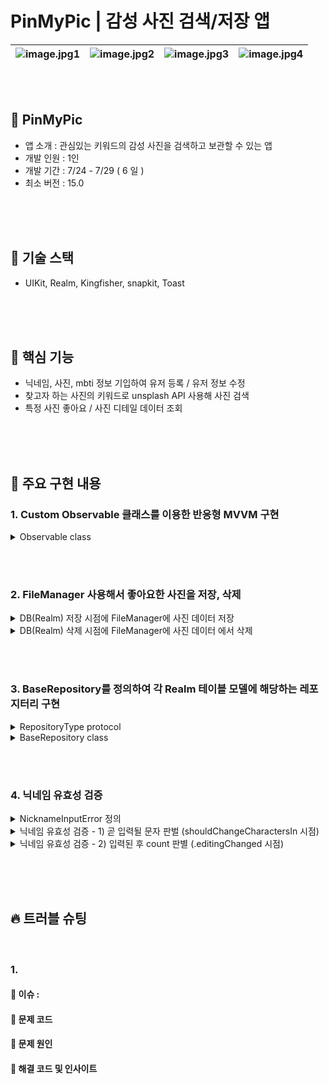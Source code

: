 # PinMyPic | 감성 사진 검색/저장 앱


![image.jpg1](https://github.com/user-attachments/assets/a70c3928-a53a-42d3-9672-d5d88ebba96c) |![image.jpg2](https://github.com/user-attachments/assets/30308a26-375e-4fef-891c-ce9368ad2c7a) |![image.jpg3](https://github.com/user-attachments/assets/32eea4b1-6a4d-422d-b194-c1d7e84a5cf7) |![image.jpg4](https://github.com/user-attachments/assets/f7bfe01a-676d-46ac-a206-f42c6baca6bc)
--- | --- | --- | --- | 



<br/><br/>

## 📸 PinMyPic

- 앱 소개 : 관심있는 키워드의 감성 사진을 검색하고 보관할 수 있는 앱
- 개발 인원 : 1인
- 개발 기간 : 7/24 - 7/29 ( 6 일 )
- 최소 버전 : 15.0


<br/><br/><br/>

## 📎 기술 스택

- UIKit, Realm, Kingfisher, snapkit, Toast



<br/><br/><br/>



## 📝 핵심 기능
- 닉네임, 사진, mbti 정보 기입하여 유저 등록 / 유저 정보 수정
- 찾고자 하는 사진의 키워드로 unsplash API 사용해 사진 검색
- 특정 사진 좋아요 / 사진 디테일 데이터 조회


<br/><br/><br/>



## 💎 주요 구현 내용
### 1. Custom Observable 클래스를 이용한 반응형 MVVM 구현

<details>
  <summary>Observable class</summary>

```swift

final class Observable<T : Any> {
    
    private var closure : ((T)->Void)?
    
    var value : T  {
        didSet {
            closure?(value)
        }
    }
    
    init(_ value: T) {
        self.value = value
    }
    

    func bind(onlyCallWhenValueDidSet : Bool = false, closure : @escaping (T) -> Void ) {
        if !onlyCallWhenValueDidSet{
            closure(value)
        }

        self.closure = closure
    }
}
```

</details>


<br/><br/>


### 2. FileManager 사용해서 좋아요한 사진을 저장, 삭제
<details>
  <summary>DB(Realm) 저장 시점에 FileManager에 사진 데이터 저장</summary>
  

  ```swift
static func saveImageToDocument(image: UIImage?, filename: String) {
    
    guard let documentDirectory = FileManager.default.urls(
        for: .documentDirectory,
        in: .userDomainMask).first else { return }
    
    //이미지를 저장할 경로(파일명) 지정
    let fileURL = documentDirectory.appendingPathComponent("\(filename).jpg")
    
    //이미지 압축
    guard let image ,let data = image.jpegData(compressionQuality: 0.5) else { return }
    
    //이미지 파일 저장
    do {
        try data.write(to: fileURL)
    } catch {
        print("file save error", error)
    }
}
  ```
</details>

<details>
  <summary>DB(Realm) 삭제 시점에 FileManager에 사진 데이터 에서 삭제 </summary>
  

  ```swift

static func removeImageFromDocument(filename: String) {
    guard let documentDirectory = FileManager.default.urls(
        for: .documentDirectory,
        in: .userDomainMask).first else { return }

    let fileURL = documentDirectory.appendingPathComponent("\(filename).jpg")
    
    if FileManager.default.fileExists(atPath: fileURL.path()) {
        
        do {
            try FileManager.default.removeItem(atPath: fileURL.path())
        } catch {
            print("file remove error", error)
        }
        
    } else {
        print("file no exist")
    }
    
}

  ```
</details>


<br/><br/>


### 3. BaseRepository를 정의하여 각 Realm 테이블 모델에 해당하는 레포지터리 구현
<details>
  <summary>RepositoryType protocol</summary>
  
```swift
import RealmSwift

protocol RepositoryType {
    associatedtype Item = Object
    
    var realm : Realm { get }

    func checkFileURL()
    func checkSchemaVersion()
    func createItem(_ data : Item)
    func getAllObjects<M : Object>(tableModel : M.Type) -> Results<M>?
    func removeItem(_ data : Item)
    func editItem<M : Object>(_ data : M.Type, at id : ObjectId ,editKey : String, to editValue : Any)
}
```

</details>

<details>
  <summary>BaseRepository class </summary>
  

  ```swift

class BaseRepository : RepositoryType {
    var realm = try! Realm()
    
    func checkFileURL() {
        print("fileURL -> ", realm.configuration.fileURL)
    }
    
    func checkSchemaVersion() {
        do {
            let version = try schemaVersionAtURL(realm.configuration.fileURL!)
            print("version -> ",version)
        }catch {
            print(error)
        }
    }
    
    func createItem(_ data : Item) {
        do {
            try realm.write{
                realm.add(data)
                print("Realm Create Succeed")
            }
        } catch {
            print(error)
        }
    }
    
    func getAllObjects<M : Object>(tableModel : M.Type) -> Results<M>? {
       
        let value =  realm.objects(M.self)
        return value
    }
    
    func removeItem(_ data : Item) {
        do {
            try realm.write {
                realm.delete(data)
            }
        }catch {
            print(error)
        }
    }
    
    func editItem<M : Object>(_ data : M.Type, at id : ObjectId ,editKey : String, to editValue : Any) {
        do {
            try realm.write{
                realm.create(
                    M.self,
                    value: [
                        "id" : id, //수정할 컬럼
                        editKey : editValue
                    ],
                    update: .modified
                )
            }
        }catch {
            print(error)
        }
        
    }
}


  ```
</details>



<br/><br/>


### 4. 닉네임 유효성 검증

<details>
  <summary>NicknameInputError 정의</summary>

```swift

enum NicknameInputError : Error {
    case specialCharacterInput(character : String)
    case numberInput
    case lessThanMinAmount
    case moreThanMaxAmount
    case invalidateAmount
    
    func validationNoticeText() -> String {
        switch self {
        case .specialCharacterInput(let invalidCharacter):
            return Texts.NicknameValidationNoticeText.invalidCharacter(invalid: invalidCharacter)
        case .numberInput:
            return Texts.NicknameValidationNoticeText.invalidNumber
        case .lessThanMinAmount, .moreThanMaxAmount, .invalidateAmount:
            return Texts.NicknameValidationNoticeText.invalidCount
        }
    }
    
}

```

</details>

<details>
  <summary>닉네임 유효성 검증 - 1)  곧 입력될 문자 판벌 (shouldChangeCharactersIn 시점)</summary>

  ```swift

private func validateNicknameInputCharacter(willBeReplaced : String) throws -> Bool {
    let invalidSpecialCharaters = Constants.NicknameValidation.invalidSpecialCharaters

    if let index = invalidSpecialCharaters.firstIndex(of: willBeReplaced) {
        throw NicknameInputError.specialCharacterInput(character: invalidSpecialCharaters[index])
    }
    
    if let _ = Int(willBeReplaced) {
        throw NicknameInputError.numberInput
    }
    
    outputValidationNoticeText.value = ""
    return true
}

  ```

</details>

<details>
  <summary>닉네임 유효성 검증 - 2)  입력된 후 count 판별 (.editingChanged 시점)</summary>

  ```swift


private func validateNicknameInputCount(text : String?) throws {
    let textMinCount = Constants.NicknameValidation.textMinCount
    let textMaxCount = Constants.NicknameValidation.textMaxCount
    
    guard let text else {return }
    
    if (text.count) < textMinCount {
        throw NicknameInputError.lessThanMinAmount
    }

    if (text.count) > textMaxCount {
        outputCountResettingNicknameText.value = String(text.dropLast())
        throw NicknameInputError.moreThanMaxAmount
    }
    
    outputValidationNoticeText.value = ""
}

  ```

</details>




<br/><br/><br/>




## 🔥 트러블 슈팅


<br/>

### 1️. 


#### 📍 이슈 : 
#### 📍 문제 코드
#### 📍 문제 원인
#### 📍 해결 코드 및 인사이트




<br/><br/><br/>




